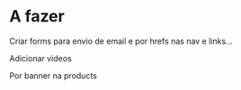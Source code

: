 <h1>A fazer</h1>

<p>Criar forms para envio de email e por hrefs nas nav e links...</p>
<p>Adicionar videos</P>
<p>Por banner na products</p>